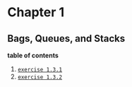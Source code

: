 # Chapter 1
## Bags, Queues, and Stacks


**table of contents**  
1. [`exercise 1.3.1`](https://github.com/breakthatbass/algorithms/blob/main/chap1/bags_queues_stacks/FixedCapStack.java)  
2. [`exercise 1.3.2`](https://github.com/breakthatbass/algorithms/blob/main/chap1/bags_queues_stacks/FixedCapStack.java)  